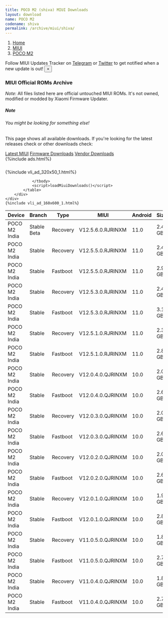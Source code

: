 ```yaml
---
title: POCO M2 (shiva) MIUI Downloads
layout: download
name: POCO M2
codename: shiva
permalink: /archive/miui/shiva/
---
```

<nav aria-label="breadcrumb">
    <ol class="breadcrumb">
        <li class="breadcrumb-item"><a href="/">Home</a></li>
        <li class="breadcrumb-item"><a href="/miui/">MIUI</a></li>
        <li class="breadcrumb-item active" aria-current="page"><a href="/miui/shiva/">POCO M2</a></li>
    </ol>
</nav>
<div class="alert alert-primary alert-dismissible fade show" role="alert">
    Follow MIUI Updates Tracker on <a href="https://t.me/MIUIUpdatesTracker" class="alert-link">Telegram</a>
     or <a href="https://twitter.com/MiFwUpdater" class="alert-link">Twitter</a> to get notified when a new update is out!
    <button type="button" class="close" data-dismiss="alert" aria-label="Close">
        <span aria-hidden="true">&times;</span>
    </button>
</div>

### MIUI Official ROMs Archive
*Note*: All files listed here are official untouched MIUI ROMs. It's not owned, modified or modded by Xiaomi Firmware Updater.
<div class="card">
  <div class="card-body">
    <h5 class="card-title">Note</h5>
    <h6 class="card-subtitle mb-2 text-muted">You might be looking for something else!</h6>
    <p class="card-text">This page shows all available downloads.
     If you're looking for the latest releases check or other downloads check:</p>
    <a href="/miui/shiva/" class="card-link">Latest MIUI</a>
    <a href="/firmware/shiva/" class="card-link">Firmware Downloads</a>
    <a href="/vendor/shiva/" class="card-link">Vendor Downloads</a>
  </div>
</div>
{%include ads.html%}
<div class="row justify-content-center">
    <div class="col-10">
        <div class="table-responsive-md" style="margin-top: 25px;">
            {%include vli_ad_320x50_1.html%}
            <table id="miui" class="display dt-responsive nowrap compact table table-striped table-hover table-sm">
                <thead class="thead-dark">
                    <tr>
                        <th data-ref="device">Device</th>
                        <th data-ref="branch">Branch</th>
                        <th data-ref="type">Type</th>
                        <th data-ref="miui">MIUI</th>
                        <th data-ref="android">Android</th>
                        <th data-ref="size">Size</th>
                        <th data-ref="size">Date</th>
                        <th data-ref="link">Link</th>
                    </tr>
                </thead>
                <tbody>
                <tr><td>POCO M2 India</td><td>Stable Beta</td><td>Recovery</td><td>V12.5.6.0.RJRINXM</td><td>11.0</td><td>2.4 GB</td><td>2022-04-13</td><td><a href="/miui/shiva/stable beta/V12.5.6.0.RJRINXM/">Download</a></td></tr>
<tr><td>POCO M2 India</td><td>Stable</td><td>Recovery</td><td>V12.5.5.0.RJRINXM</td><td>11.0</td><td>2.4 GB</td><td>2022-02-26</td><td><a href="/miui/shiva/stable/V12.5.5.0.RJRINXM/">Download</a></td></tr>
<tr><td>POCO M2 India</td><td>Stable</td><td>Fastboot</td><td>V12.5.5.0.RJRINXM</td><td>11.0</td><td>2.9 GB</td><td>2022-02-23</td><td><a href="/miui/shiva/stable/V12.5.5.0.RJRINXM/">Download</a></td></tr>
<tr><td>POCO M2 India</td><td>Stable</td><td>Recovery</td><td>V12.5.3.0.RJRINXM</td><td>11.0</td><td>2.4 GB</td><td>2021-12-01</td><td><a href="/miui/shiva/stable/V12.5.3.0.RJRINXM/">Download</a></td></tr>
<tr><td>POCO M2 India</td><td>Stable</td><td>Fastboot</td><td>V12.5.3.0.RJRINXM</td><td>11.0</td><td>3.1 GB</td><td>2021-11-25</td><td><a href="/miui/shiva/stable/V12.5.3.0.RJRINXM/">Download</a></td></tr>
<tr><td>POCO M2 India</td><td>Stable</td><td>Recovery</td><td>V12.5.1.0.RJRINXM</td><td>11.0</td><td>2.3 GB</td><td>2021-08-19</td><td><a href="/miui/shiva/stable/V12.5.1.0.RJRINXM/">Download</a></td></tr>
<tr><td>POCO M2 India</td><td>Stable</td><td>Fastboot</td><td>V12.5.1.0.RJRINXM</td><td>11.0</td><td>2.8 GB</td><td>2021-08-08</td><td><a href="/miui/shiva/stable/V12.5.1.0.RJRINXM/">Download</a></td></tr>
<tr><td>POCO M2 India</td><td>Stable</td><td>Recovery</td><td>V12.0.4.0.QJRINXM</td><td>10.0</td><td>2.0 GB</td><td>2021-06-28</td><td><a href="/miui/shiva/stable/V12.0.4.0.QJRINXM/">Download</a></td></tr>
<tr><td>POCO M2 India</td><td>Stable</td><td>Fastboot</td><td>V12.0.4.0.QJRINXM</td><td>10.0</td><td>2.6 GB</td><td>2021-06-22</td><td><a href="/miui/shiva/stable/V12.0.4.0.QJRINXM/">Download</a></td></tr>
<tr><td>POCO M2 India</td><td>Stable</td><td>Recovery</td><td>V12.0.3.0.QJRINXM</td><td>10.0</td><td>2.0 GB</td><td>2021-04-01</td><td><a href="/miui/shiva/stable/V12.0.3.0.QJRINXM/">Download</a></td></tr>
<tr><td>POCO M2 India</td><td>Stable</td><td>Fastboot</td><td>V12.0.3.0.QJRINXM</td><td>10.0</td><td>2.6 GB</td><td>2021-03-24</td><td><a href="/miui/shiva/stable/V12.0.3.0.QJRINXM/">Download</a></td></tr>
<tr><td>POCO M2 India</td><td>Stable</td><td>Recovery</td><td>V12.0.2.0.QJRINXM</td><td>10.0</td><td>2.0 GB</td><td>2021-03-26</td><td><a href="/miui/shiva/stable/V12.0.2.0.QJRINXM/">Download</a></td></tr>
<tr><td>POCO M2 India</td><td>Stable</td><td>Fastboot</td><td>V12.0.2.0.QJRINXM</td><td>10.0</td><td>2.6 GB</td><td>2021-03-22</td><td><a href="/miui/shiva/stable/V12.0.2.0.QJRINXM/">Download</a></td></tr>
<tr><td>POCO M2 India</td><td>Stable</td><td>Recovery</td><td>V12.0.1.0.QJRINXM</td><td>10.0</td><td>1.9 GB</td><td>2020-12-30</td><td><a href="/miui/shiva/stable/V12.0.1.0.QJRINXM/">Download</a></td></tr>
<tr><td>POCO M2 India</td><td>Stable</td><td>Fastboot</td><td>V12.0.1.0.QJRINXM</td><td>10.0</td><td>2.8 GB</td><td>2020-12-24</td><td><a href="/miui/shiva/stable/V12.0.1.0.QJRINXM/">Download</a></td></tr>
<tr><td>POCO M2 India</td><td>Stable</td><td>Recovery</td><td>V11.0.5.0.QJRINXM</td><td>10.0</td><td>1.8 GB</td><td>2020-11-18</td><td><a href="/miui/shiva/stable/V11.0.5.0.QJRINXM/">Download</a></td></tr>
<tr><td>POCO M2 India</td><td>Stable</td><td>Fastboot</td><td>V11.0.5.0.QJRINXM</td><td>10.0</td><td>2.7 GB</td><td>2020-11-09</td><td><a href="/miui/shiva/stable/V11.0.5.0.QJRINXM/">Download</a></td></tr>
<tr><td>POCO M2 India</td><td>Stable</td><td>Recovery</td><td>V11.0.4.0.QJRINXM</td><td>10.0</td><td>1.8 GB</td><td>2020-09-17</td><td><a href="/miui/shiva/stable/V11.0.4.0.QJRINXM/">Download</a></td></tr>
<tr><td>POCO M2 India</td><td>Stable</td><td>Fastboot</td><td>V11.0.4.0.QJRINXM</td><td>10.0</td><td>2.7 GB</td><td>2020-09-10</td><td><a href="/miui/shiva/stable/V11.0.4.0.QJRINXM/">Download</a></td></tr>

                </tbody>
                <script>loadMiuiDownloads()</script>
            </table>
        </div>
    </div>
    {%include vli_ad_160x600_1.html%}
</div>
